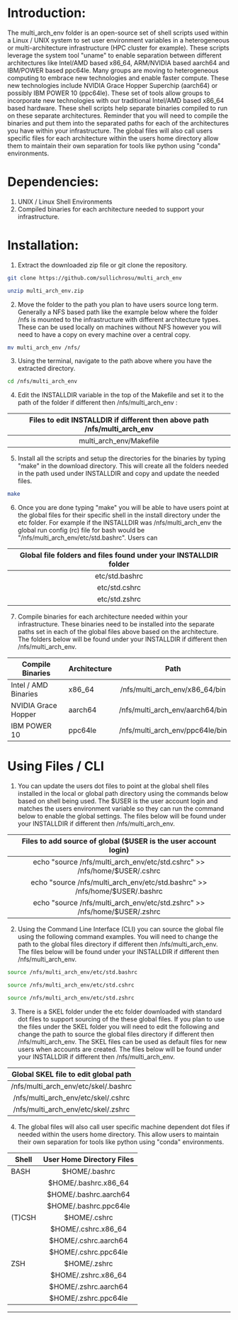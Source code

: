 **Introduction:**
========================================================================================

The multi_arch_env folder is an open-source set of shell scripts used within a Linux / UNIX system to set user environment variables in a heterogeneous or multi-architecture infrastructure (HPC cluster for example). These scripts leverage the system tool "uname" to enable separation between different architectures like Intel/AMD based x86_64, ARM/NVIDIA based aarch64 and IBM/POWER based ppc64le. Many groups are moving to heterogeneous computing to embrace new technologies and enable faster compute. These new technologies include NVIDIA Grace Hopper Superchip (aarch64) or possibly IBM POWER 10 (ppc64le). These set of tools allow groups to incorporate new technologies with our traditional Intel/AMD based x86_64 based hardware. These shell scripts help separate binaries compiled to run on these separate architectures. Reminder that you will need to compile the binaries and put them into the separated paths for each of the architectures you have within your infrastructure. The global files will also call users specific files for each architecture within the users home directory allow them to maintain their own separation for tools like python using "conda" environments.



**Dependencies:**
========================================================================================

1) UNIX / Linux Shell Environments
2) Compiled binaries for each architecture needed to support your infrastructure.




**Installation:**
========================================================================================

1) Extract the downloaded zip file or git clone the repository.
```bash
git clone https://github.com/sullichrosu/multi_arch_env
```
```bash
unzip multi_arch_env.zip
```
2) Move the folder to the path you plan to have users source long term. Generally a NFS based path like the example below where the folder /nfs is mounted to the infrastructure with different architecture types. These can be used locally on machines without NFS however you will need to have a copy on every machine over a central copy.
```bash
mv multi_arch_env /nfs/
```
3) Using the terminal, navigate to the path above where you have the extracted directory.
```bash
cd /nfs/multi_arch_env
```
4) Edit the INSTALLDIR variable in the top of the Makefile and set it to the path of the folder if different then /nfs/multi_arch_env :

| Files to edit INSTALLDIR if different then above path /nfs/multi_arch_env |
| :--------------------------------------------------------------------: |
| multi_arch_env/Makefile |

5) Install all the scripts and setup the directories for the binaries by typing "make" in the download directory. This will create all the folders needed in the path used under INSTALLDIR and copy and update the needed files.
```bash
make
```

6) Once you are done typing "make" you will be able to have users point at the global files for their specific shell in the install directory under the etc folder. For example if the INSTALLDIR was /nfs/multi_arch_env the global run config (rc) file for bash would be "/nfs/multi_arch_env/etc/std.bashrc". Users can 

| Global file folders and files found under your INSTALLDIR folder |
| :--------------------------------------------------------------: |
| etc/std.bashrc |
| etc/std.cshrc |
| etc/std.zshrc |

7) Compile binaries for each architecture needed within your infrastructure. These binaries need to be installed into the separate paths set in each of the global files above based on the architecture. The folders below will be found under your INSTALLDIR if different then /nfs/multi_arch_env.


| Compile Binaries | Architecture | Path |
| ---------------- | ------------ | :--: |
| Intel / AMD Binaries | x86_64 | /nfs/multi_arch_env/x86_64/bin |
| NVIDIA Grace Hopper | aarch64 | /nfs/multi_arch_env/aarch64/bin |
| IBM POWER 10 | ppc64le | /nfs/multi_arch_env/ppc64le/bin |

**Using Files / CLI**
========================================================================================

1) You can update the users dot files to point at the global shell files installed in the local or global path directory using the commands below based on shell being used. The $USER is the user account login and matches the users environment variable so they can run the command below to enable the global settings. The files below will be found under your INSTALLDIR if different then /nfs/multi_arch_env.  
	
| Files to add source of global ($USER is the user account login)|
| :------------------------------------------------------------: |
| echo "source /nfs/multi_arch_env/etc/std.cshrc" >> /nfs/home/$USER/.cshrc |
| echo "source /nfs/multi_arch_env/etc/std.bashrc" >> /nfs/home/$USER/.bashrc |
| echo "source /nfs/multi_arch_env/etc/std.zshrc" >> /nfs/home/$USER/.zshrc |


2) Using the Command Line Interface (CLI) you can source the global file using the following command examples. You will need to change the path to the global files directory if different then /nfs/multi_arch_env. The files below will be found under your INSTALLDIR if different then /nfs/multi_arch_env.
```bash
source /nfs/multi_arch_env/etc/std.bashrc
```
```bash
source /nfs/multi_arch_env/etc/std.cshrc
```
```bash
source /nfs/multi_arch_env/etc/std.zshrc
```


3) There is a SKEL folder under the etc folder downloaded with standard dot files to support sourcing of the these global files. If you plan to use the files under the SKEL folder you will need to edit the following and change the path to source the global files directory if different then /nfs/multi_arch_env. The SKEL files can be used as default files for new users when accounts are created. The files below will be found under your INSTALLDIR if different then /nfs/multi_arch_env.

| Global SKEL file to edit global path |
| :---------------------------: |
| /nfs/multi_arch_env/etc/skel/.bashrc |
| /nfs/multi_arch_env/etc/skel/.cshrc |
| /nfs/multi_arch_env/etc/skel/.zshrc |


4) The global files will also call user specific machine dependent dot files if needed within the users home directory. This allow users to maintain their own separation for tools like python using "conda" environments.

| Shell | User Home Directory Files |
| ----- | :-------------------------------: |
| BASH   | $HOME/.bashrc |
|        | $HOME/.bashrc.x86_64 |
|        | $HOME/.bashrc.aarch64 |
|        | $HOME/.bashrc.ppc64le |
| (T)CSH | $HOME/.cshrc |
|        | $HOME/.cshrc.x86_64 |
|        | $HOME/.cshrc.aarch64 |
|        | $HOME/.cshrc.ppc64le |
| ZSH    | $HOME/.zshrc |
|        | $HOME/.zshrc.x86_64 |
|        | $HOME/.zshrc.aarch64 |
|        | $HOME/.zshrc.ppc64le |


----------------------------------------------------------------------------------------------------------------------
